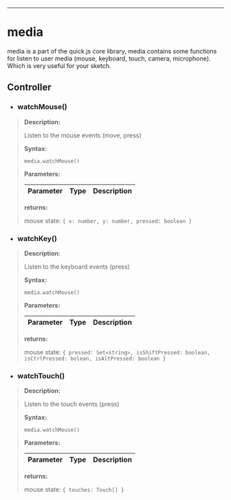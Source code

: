 ___

# **media**

media is a part of the quick.js core library, media contains some functions for listen to user media (mouse, keyboard, touch, camera, microphone). Which is very useful for your sketch.

## **Controller**

- ### **watchMouse()**

> **Description:**
>
> Listen to the mouse events (move, press)
>
> **Syntax:**
>
> `media.watchMouse()`
>
> **Parameters:**
>
> Parameter | Type     | Description
> --------- | -------- | --------------------------
>
> **returns:**
>
> mouse state: `{ x: number, y: number, pressed: boolean }`

- ### **watchKey()**

> **Description:**
>
> Listen to the keyboard events (press)
>
> **Syntax:**
>
> `media.watchMouse()`
>
> **Parameters:**
>
> Parameter | Type     | Description
> --------- | -------- | --------------------------
>
> **returns:**
>
> mouse state:
> `{ pressed: Set<string>, isShiftPressed: boolean, isCtrlPressed: bolean, isAltPressed: boolean }`

- ### **watchTouch()**

> **Description:**
>
> Listen to the touch events (press)
>
> **Syntax:**
>
> `media.watchMouse()`
>
> **Parameters:**
>
> Parameter | Type     | Description
> --------- | -------- | --------------------------
>
> **returns:**
>
> mouse state:
> `{ touches: Touch[] }`
